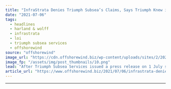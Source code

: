 ```yaml
---
title: "InfraStrata Denies Triumph Subsea’s Claims, Says Triumph Knew in April Its LoI Was Set Aside"
date: "2021-07-06"
tags: 
  - headlines
  - harland & wolff
  - infrastrata
  - loi
  - triumph subsea services
  - offshorewind
source: "offshorewind"
image_url: "https://cdn.offshorewind.biz/wp-content/uploads/sites/2/2020/12/10114003/Triumph-Opts-For-UK-Made-Windfarm-Development-Vessels.png"
image_fp: "/assets/img/post_thumbnails/10.png"
lead: "After Triumph Subsea Services issued a press release on 1 July stating InfraStrata&#8217;s trading"
article_url: "https://www.offshorewind.biz/2021/07/06/infrastrata-denies-triumph-subseas-claims-says-triumph-knew-in-april-its-loi-was-set-aside/"
---
```


---
